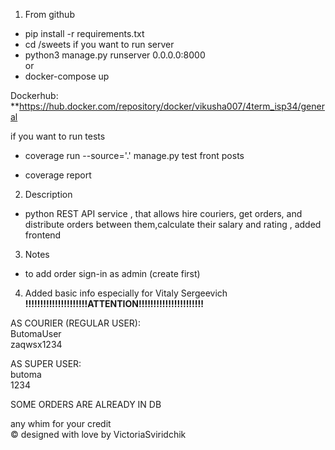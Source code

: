 1) From github 

- pip install -r requirements.txt
- cd /sweets
if you want to run server
- python3 manage.py runserver 0.0.0.0:8000 
 <br>or
-  docker-compose up 

Dockerhub:
**https://hub.docker.com/repository/docker/vikusha007/4term_isp34/general

if you want to run tests
- coverage run --source='.' manage.py test front posts

- coverage report




2) Description
- python REST API service , that allows hire couriers, get orders, and distribute orders between them,calculate their salary and rating , added frontend

3) Notes

- to add order sign-in as admin (create first) 

4) Added basic info especially for Vitaly Sergeevich<br>
<STRONG>!!!!!!!!!!!!!!!!!!!!!ATTENTION!!!!!!!!!!!!!!!!!!!!!!</STRONG><br>


AS COURIER (REGULAR USER):<br>
ButomaUser<br>
zaqwsx1234<br>

AS SUPER USER:<br>
butoma <br>
1234<br>

SOME ORDERS ARE ALREADY IN DB<br>


any whim for your credit<br>
© designed with love by VictoriaSviridchik
